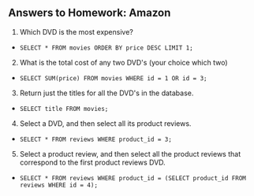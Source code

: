 ## Answers to Homework: Amazon

1. Which DVD is the most expensive?
  * `SELECT * FROM movies ORDER BY price DESC LIMIT 1;`
2. What is the total cost of any two DVD's (your choice which two)
  * `SELECT SUM(price) FROM movies WHERE id = 1 OR id = 3;`
3. Return just the titles for all the DVD's in the database.
  * `SELECT title FROM movies;`
4. Select a DVD, and then select all its product reviews.
  * `SELECT * FROM reviews WHERE product_id = 3;`
5. Select a product review, and then select all the product reviews that correspond to the first product reviews DVD.
  * `SELECT * FROM reviews WHERE product_id = (SELECT product_id FROM reviews WHERE id = 4);`